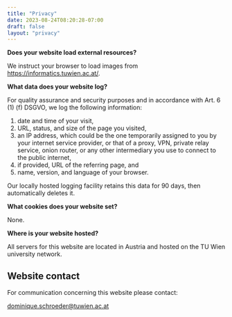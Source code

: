 ```yaml
---
title: "Privacy"
date: 2023-08-24T08:20:28-07:00
draft: false
layout: "privacy"
---
```


**Does your website load external resources?**

We instruct your browser to load images from https://informatics.tuwien.ac.at/.

**What data does your website log?**

For quality assurance and security purposes and in accordance with Art. 6 (1) (f) DSGVO, we log the following information:

1. date and time of your visit,
1. URL, status, and size of the page you visited,
1. an IP address, which could be the one temporarily assigned to you by your internet service provider, or that of a proxy, VPN, private relay service, onion router, or any other intermediary you use to connect to the public internet,
1. if provided, URL of the referring page, and
1. name, version, and language of your browser.

Our locally hosted logging facility retains this data for 90 days, then automatically deletes it.

**What cookies does your website set?**

None.

**Where is your website hosted?**

All servers for this website are located in Austria and hosted on the TU Wien university network.

## Website contact

For communication concerning this website please contact:

[dominique.schroeder@tuwien.ac.at](mailto:dominique.schroeder@tuwien.ac.at)
